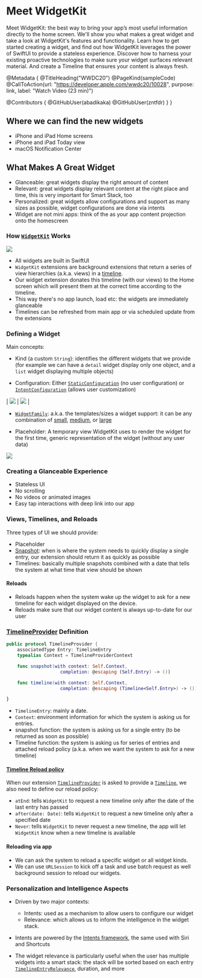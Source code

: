 # Meet WidgetKit

Meet WidgetKit: the best way to bring your app’s most useful information directly to the home screen. We'll show you what makes a great widget and take a look at WidgetKit's features and functionality. Learn how to get started creating a widget, and find out how WidgetKit leverages the power of SwiftUI to provide a stateless experience. Discover how to harness your existing proactive technologies to make sure your widget surfaces relevant material. And create a Timeline that ensures your content is always fresh.

@Metadata {
   @TitleHeading("WWDC20")
   @PageKind(sampleCode)
   @CallToAction(url: "https://developer.apple.com/wwdc20/10028", purpose: link, label: "Watch Video (23 min)")

   @Contributors {
      @GitHubUser(abadikaka)
      @GitHubUser(zntfdr)
   }
}



## Where we can find the new widgets

- iPhone and iPad Home screens
- iPhone and iPad  Today view
- macOS Notification Center

## What Makes A Great Widget

* Glanceable: great widgets display the right amount of content
* Relevant: great widgets display relevant content at the right place and time, this is very important for Smart Stack, too
* Personalized: great widgets allow configurations and support as many sizes as possible, widget configurations are done via intents
* Widget are not mini apps: think of the as your app content projection onto the homescreen

### How [`WidgetKit`][wkDoc] Works
![][widget_works]

* All widgets are built in SwiftUI
* `WidgetKit` extensions are background extensions that return a series of view hierarchies (a.k.a. views) in a [timeline][tl].
* Our widget extension donates this timeline (with our views) to the Home screen which will present them at the correct time according to the timeline.
* This way there's no app launch, load etc: the widgets are immediately glanceable
* Timelines can be refreshed from main app or via scheduled update from the extensions

### Defining a Widget

Main concepts:

* Kind (a custom `String`): identifies the different widgets that we provide (for example we can have a `detail` widget display only one object, and a `list` widget displaying multiple objects)

* Configuration: Either [`StaticConfiguration`][sconf] (no user configuration) or [`IntentConfiguration`][iconf] (allows user customization)

| ![][static_configuration] | ![][intent_configuration] |

* [`WidgetFamily`][wf]: a.k.a. the templates/sizes a widget support: it can be any combination of [small][syssmall], [medium][sysmed], or [large][syslarge]

* Placeholder: A temporary view WidgetKit uses to render the widget for the first time, generic representation of the widget (without any user data)

![][placeholderImage]

### Creating a Glanceable Experience

* Stateless UI
* No scrolling
* No videos or animated images
* Easy tap interactions with deep link into our app

### Views, Timelines, and Reloads

Three types of UI we should provide:

* Placeholder
* [Snapshot][snap]: when is where the system needs to quickly display a single entry, our extension should return it as quickly as possible
* Timelines: basically multiple snapshots combined with a date that tells the system at what time that view should be shown

#### Reloads

- Reloads happen when the system wake up the widget to ask for a new timeline for each widget displayed on the device.
- Reloads make sure that our widget content is always up-to-date for our user

### [TimelineProvider][tp] Definition

```swift
public protocol TimelineProvider {
    associatedType Entry: TimelineEntry
    typealias Context = TimelineProviderContext

    func snapshot(with context: Self.Context, 
                    completion: @escaping (Self.Entry) -> ())

    func timeline(with context: Self.Context, 
                    completion: @escaping (Timeline<Self.Entry>) -> ())

}
```

* `TimelineEntry`: mainly a date.
* `Context`: environment information for which the system is asking us for entries.
* snapshot function: the system is asking us for a single entry (to be returned as soon as possible)
* Timeline function: the system is asking us for series of entries and attached reload policy (a.k.a. when we want the system to ask for a new timeline)

#### [Timeline Reload policy][reload]

When our extension [`TimelineProvider`][tp] is asked to provide a [`Timeline`][tl], we also need to define our reload policy:

* `atEnd`: tells `WidgetKit` to request a new timeline only after the date of the last entry has passed
* `after(date: Date)`: tells `WidgetKit` to request a new timeline only after a specified date
* `Never`: tells `WidgetKit` to never request a new timeline, the app will let `WidgetKit` know when a new timeline is available

#### Reloading via app

* We can ask the system to reload a specific widget or all widget kinds.
* We can use `URLSession` to kick off a task and use batch request as well background session to reload our widgets. 

### Personalization and Intelligence Aspects

* Driven by two major contexts: 
  - Intents: used as a mechanism to allow users to configure our widget
  - Relevance: which allows us to inform the intelligence in the widget stack.

* Intents are powered by the [Intents framework][intentsDoc], the same used with Siri and Shortcuts
* The widget relevance is particularly useful when the user has multiple widgets into a smart stack: the stack will be sorted based on each entry [`TimelineEntryRelevance`][rel], duration, and more

[wkDoc]: https://developer.apple.com/documentation/widgetkit
[wf]: https://developer.apple.com/documentation/widgetkit/widgetfamily
[snap]: https://developer.apple.com/documentation/widgetkit/intenttimelineprovider/snapshot(for:with:completion:)
[tp]: https://developer.apple.com/documentation/widgetkit/timelineprovider
[reload]: https://developer.apple.com/documentation/widgetkit/timelinereloadpolicy
[tl]: https://developer.apple.com/documentation/widgetkit/timeline
[rel]: https://developer.apple.com/documentation/widgetkit/timelineentryrelevance
[sconf]: https://developer.apple.com/documentation/widgetkit/staticconfiguration
[iconf]: https://developer.apple.com/documentation/widgetkit/intentconfiguration
[syssmall]: https://developer.apple.com/documentation/widgetkit/widgetfamily/systemsmall
[sysmed]: https://developer.apple.com/documentation/widgetkit/widgetfamily/systemmedium
[syslarge]: https://developer.apple.com/documentation/widgetkit/widgetfamily/systemlarge
[intentsDoc]: https://developer.apple.com/documentation/sirikit

[widget_works]: WWDC20-10028-widget_works
[static_configuration]: WWDC20-10028-static_configuration
[intent_configuration]: WWDC20-10028-intent_configuration
[placeholderImage]: WWDC20-10028-placeholder
